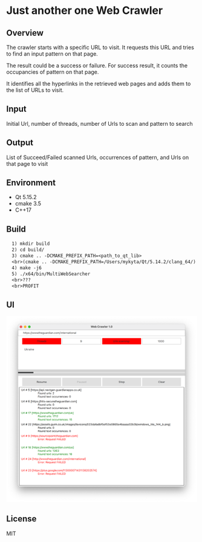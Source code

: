# Just another one Web Crawler

## Overview
The crawler starts with a specific URL to visit. It requests this URL and tries to find an input pattern on that page.

The result could be a success or failure. For success result, it counts the occupancies of pattern on that page.

It identifies all the hyperlinks in the retrieved web pages and adds them to the list of URLs to visit.

## Input
Initial Url, number of threads, number of Urls to scan and pattern to search

## Output
List of Succeed/Failed scanned Urls, occurrences of pattern, and Urls on that page to visit

## Environment
* Qt 5.15.2
* cmake 3.5
* C++17

## Build
```
  1) mkdir build 
  2) cd build/
  3) cmake .. -DCMAKE_PREFIX_PATH=<path_to_qt_lib> 
  <br>(cmake .. -DCMAKE_PREFIX_PATH=/Users/mykyta/Qt/5.14.2/clang_64/)
  4) make -j6
  5) ./x64/bin/MultiWebSearcher
  <br>??? 
  <br>PROFIT
```
  
## UI

![](Screenshots/Screenshot1.png)

## License
MIT  
